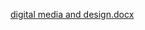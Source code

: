 
[digital media and design.docx](https://github.com/user-attachments/files/17553226/digital.media.and.design.docx)
